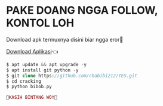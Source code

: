 # PAKE DOANG NGGA FOLLOW, KONTOL LOH


Download apk termuxnya disini biar ngga eror🌟

[Download Aplikasi](https://f-droid.org/repo/com.termux_117.apk)👈
```php
$ apt update && apt upgrade -y 
$ apt install git python -y
$ git clone https://github.com/chabibi212/TES.git
$ cd cracking
$ python bibob.py

🌟KASIH BINTANG WOY🌟
